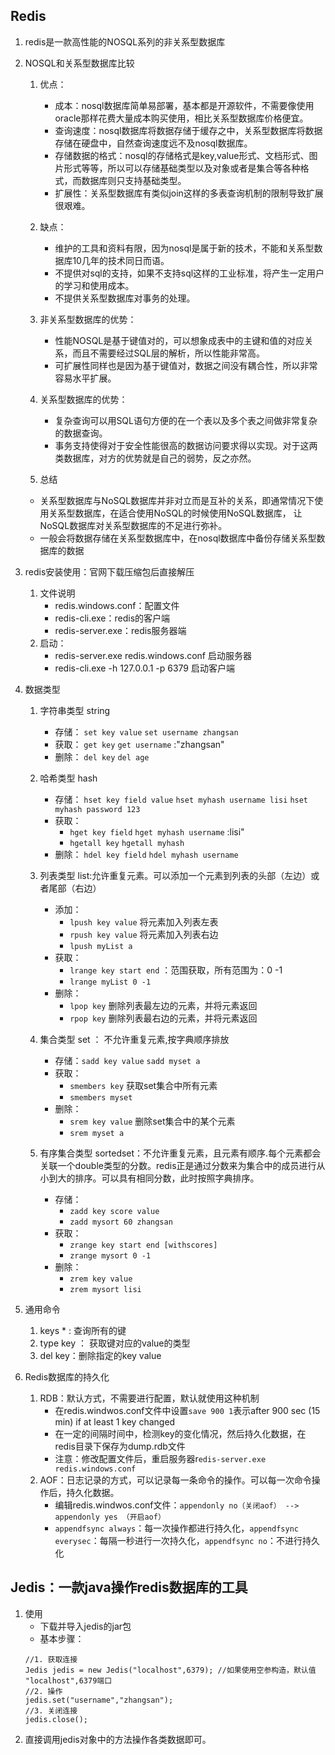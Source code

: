 ## Redis
1. redis是一款高性能的NOSQL系列的非关系型数据库

2. NOSQL和关系型数据库比较
    1. 优点：
        * 成本：nosql数据库简单易部署，基本都是开源软件，不需要像使用oracle那样花费大量成本购买使用，相比关系型数据库价格便宜。
        * 查询速度：nosql数据库将数据存储于缓存之中，关系型数据库将数据存储在硬盘中，自然查询速度远不及nosql数据库。
        * 存储数据的格式：nosql的存储格式是key,value形式、文档形式、图片形式等等，所以可以存储基础类型以及对象或者是集合等各种格式，而数据库则只支持基础类型。
        * 扩展性：关系型数据库有类似join这样的多表查询机制的限制导致扩展很艰难。
    
    2. 缺点：
        * 维护的工具和资料有限，因为nosql是属于新的技术，不能和关系型数据库10几年的技术同日而语。
        * 不提供对sql的支持，如果不支持sql这样的工业标准，将产生一定用户的学习和使用成本。
        * 不提供关系型数据库对事务的处理。
    
    3. 非关系型数据库的优势：
        * 性能NOSQL是基于键值对的，可以想象成表中的主键和值的对应关系，而且不需要经过SQL层的解析，所以性能非常高。
        * 可扩展性同样也是因为基于键值对，数据之间没有耦合性，所以非常容易水平扩展。
    
    4. 关系型数据库的优势：
        * 复杂查询可以用SQL语句方便的在一个表以及多个表之间做非常复杂的数据查询。
        * 事务支持使得对于安全性能很高的数据访问要求得以实现。对于这两类数据库，对方的优势就是自己的弱势，反之亦然。
    
    5. 总结
    * 关系型数据库与NoSQL数据库并非对立而是互补的关系，即通常情况下使用关系型数据库，在适合使用NoSQL的时候使用NoSQL数据库，
    让NoSQL数据库对关系型数据库的不足进行弥补。
    * 一般会将数据存储在关系型数据库中，在nosql数据库中备份存储关系型数据库的数据

3. redis安装使用：官网下载压缩包后直接解压
    1. 文件说明
        * redis.windows.conf：配置文件
        * redis-cli.exe：redis的客户端
        * redis-server.exe：redis服务器端
    2. 启动：
        * redis-server.exe redis.windows.conf 启动服务器
        * redis-cli.exe -h 127.0.0.1 -p 6379 启动客户端
        
4. 数据类型
    1. 字符串类型 string
        * 存储： `set key value` `set username zhangsan`
        * 获取： `get key`  `get username` :"zhangsan"
        * 删除： `del key`  `del age`
    2. 哈希类型 hash
        * 存储： `hset key field value` `hset myhash username lisi` `hset myhash password 123`    
        * 获取：
            * `hget key field` `hget myhash username` :lisi"
            *  `hgetall key` `hgetall myhash`
        * 删除： `hdel key field` `hdel myhash username`

    3. 列表类型 list:允许重复元素。可以添加一个元素到列表的头部（左边）或者尾部（右边）
        * 添加：
            * `lpush key value` 将元素加入列表左表   
            * `rpush key value` 将元素加入列表右边
            * `lpush myList a`       
        * 获取：
            * `lrange key start end` ：范围获取，所有范围为：0 -1
            * `lrange myList 0 -1`
        * 删除：
            * `lpop key` 删除列表最左边的元素，并将元素返回
            * `rpop key` 删除列表最右边的元素，并将元素返回 
    4. 集合类型 set ： 不允许重复元素,按字典顺序排放
        * 存储：`sadd key value` `sadd myset a`
        * 获取：
            * `smembers key` 获取set集合中所有元素
            * `smembers myset`
        * 删除：
            * `srem key value` 删除set集合中的某个元素	
            * `srem myset a`
    5. 有序集合类型 sortedset：不允许重复元素，且元素有顺序.每个元素都会关联一个double类型的分数。redis正是通过分数来为集合中的成员进行从小到大的排序。可以具有相同分数，此时按照字典排序。
        * 存储：
            * `zadd key score value`
            * `zadd mysort 60 zhangsan`
        * 获取：
            * `zrange key start end [withscores]`
            * `zrange mysort 0 -1` 
        * 删除：
            * `zrem key value`
            * `zrem mysort lisi`
5. 通用命令
    1. keys * : 查询所有的键
    2. type key ： 获取键对应的value的类型
    3. del key：删除指定的key value
    
6. Redis数据库的持久化
    1. RDB：默认方式，不需要进行配置，默认就使用这种机制
        * 在redis.windwos.conf文件中设置`save 900 1`表示after 900 sec (15 min) if at least 1 key changed
        * 在一定的间隔时间中，检测key的变化情况，然后持久化数据，在redis目录下保存为dump.rdb文件               				
        * 注意：修改配置文件后，重启服务器r`edis-server.exe redis.windows.conf`	
    2. AOF：日志记录的方式，可以记录每一条命令的操作。可以每一次命令操作后，持久化数据。
        * 编辑redis.windwos.conf文件：`appendonly no（关闭aof） --> appendonly yes （开启aof）`
        * `appendfsync always`：每一次操作都进行持久化，`appendfsync everysec`：每隔一秒进行一次持久化，`appendfsync no`：不进行持久化

## Jedis：一款java操作redis数据库的工具
1. 使用
    *  下载并导入jedis的jar包
    * 基本步骤：
     ```
    //1. 获取连接
    Jedis jedis = new Jedis("localhost",6379); //如果使用空参构造，默认值 "localhost",6379端口
    //2. 操作
    jedis.set("username","zhangsan");
    //3. 关闭连接
    jedis.close();
      ```
2. 直接调用jedis对象中的方法操作各类数据即可。

